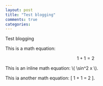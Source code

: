 ```yaml
---
layout: post
title: "Test blogging"
comments: true
categories: 
---
```


Test blogging

This is a math equation:

$$1 + 1 = 2$$

This is an inline math equation: \\( \sin^2 x \\).

This ia another math equation: \[ 1 + 1 = 2 \].